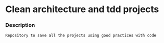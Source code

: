 # Clean architecture and tdd projects

### Description
    Repository to save all the projects using good practices with code